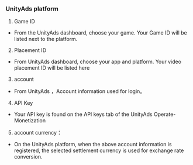 ###   UnityAds platform
1.  Game ID

-  From the UnityAds dashboard, choose your game. Your Game ID will be listed next to the platform.
2. Placement ID 

- From UnityAds dashboard, choose your app and platform. Your video placement  ID will be listed here
3. account

  -  From UnityAds ，Account information used for login。
4. API Key

-  Your API key is found on the API keys tab of the UnityAds Operate-Monetization
5.  account currency：

- On the UnityAds  platform, when the above account information is registered, the selected settlement currency is used for exchange rate conversion.
